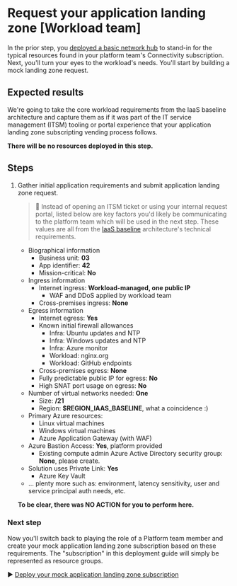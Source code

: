 # Request your application landing zone [Workload team]

In the prior step, you [deployed a basic network hub](./02-connectivity-subscription.md) to stand-in for the typical resources found in your platform team's Connectivity subscription. Next, you'll turn your eyes to the workload's needs. You'll start by building a mock landing zone request.

## Expected results

We're going to take the core workload requirements from the IaaS baseline architecture and capture them as if it was part of the IT service management (ITSM) tooling or portal experience that your application landing zone subscripting vending process follows.

**There will be no resources deployed in this step.**

## Steps

1. Gather initial application requirements and submit application landing zone request.

   > :book: Instead of opening an ITSM ticket or using your internal request portal, listed below are key factors you'd likely be communicating to the platform team which will be used in the next step. These values are all from the [IaaS baseline](https://github.com/mspnp/iaas-baseline) architecture's technical requirements.

   - Biographical information
     - Business unit: **03**
     - App identifier: **42**
     - Mission-critical: **No**
   - Ingress information
     - Internet ingress: **Workload-managed, one public IP**
       - WAF and DDoS applied by workload team
     - Cross-premises ingress: **None**
   - Egress information
     - Internet egress: **Yes**
     - Known initial firewall allowances
       - Infra: Ubuntu updates and NTP
       - Infra: Windows updates and NTP
       - Infra: Azure monitor
       - Workload: nginx.org
       - Workload: GitHub endpoints
     - Cross-premises egress: **None**
     - Fully predictable public IP for egress: **No**
     - High SNAT port usage on egress: **No**
   - Number of virtual networks needed: **One**
     - Size: **/21**
     - Region: **$REGION_IAAS_BASELINE**, what a coincidence :)
   - Primary Azure resources:
     - Linux virtual machines
     - Windows virtual machines
     - Azure Application Gateway (with WAF)
   - Azure Bastion Access: **Yes**, platform provided
     - Existing compute admin Azure Active Directory security group: **None**, please create.
   - Solution uses Private Link: **Yes**
     - Azure Key Vault
   - … plenty more such as: environment, latency sensitivity, user and service principal auth needs, etc.

   **To be clear, there was NO ACTION for you to perform here.**

### Next step

Now you'll switch back to playing the role of a Platform team member and create your mock application landing zone subscription based on these requirements. The "subscription" in this deployment guide will simply be represented as resource groups.

:arrow_forward: [Deploy your mock application landing zone subscription](./04-subscription-vending-execute.md)
